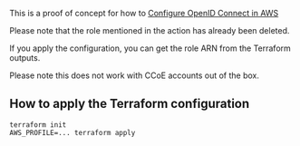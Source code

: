 This is a proof of concept for how to [Configure OpenID Connect in AWS](https://docs.github.com/en/actions/deployment/security-hardening-your-deployments/configuring-openid-connect-in-amazon-web-services)

Please note that the role mentioned in the action has already been deleted.

If you apply the configuration, you can get the role ARN from the Terraform outputs.

Please note this does not work with CCoE accounts out of the box.

## How to apply the Terraform configuration
```
terraform init
AWS_PROFILE=... terraform apply
```
